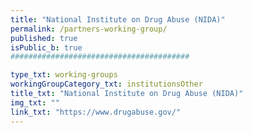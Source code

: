 ```yaml
---
title: "National Institute on Drug Abuse (NIDA)"
permalink: /partners-working-group/
published: true
isPublic_b: true
########################################

type_txt: working-groups
workingGroupCategory_txt: institutionsOther
title_txt: "National Institute on Drug Abuse (NIDA)"
img_txt: ""
link_txt: "https://www.drugabuse.gov/"
---
```


